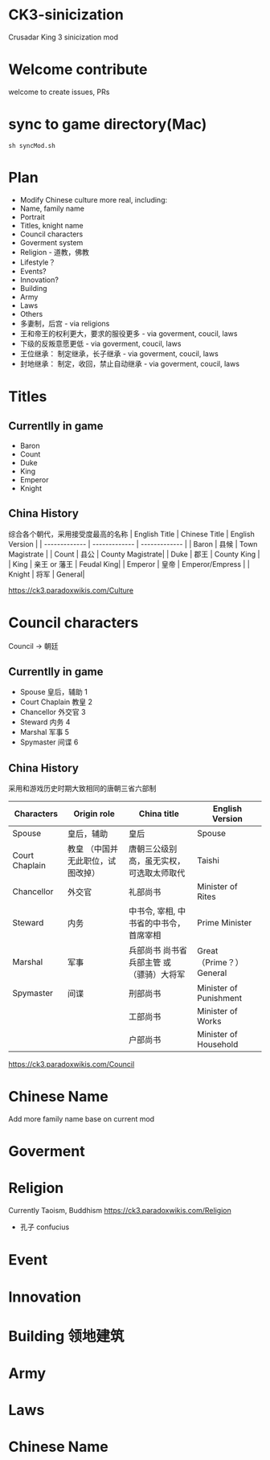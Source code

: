 # CK3-sinicization
Crusadar King 3 sinicization mod

# Welcome contribute
welcome to create issues, PRs

# sync to game directory(Mac)
```
sh syncMod.sh
```

# Plan
 - Modify Chinese culture more real, including:
  -  Name, family name
  -  Portrait
  -  Titles, knight name
  -  Council characters
  -  Goverment system
  -  Religion - 道教，佛教
  -  Lifestyle？
  -  Events?
  -  Innovation?
  -  Building
  -  Army
  -  Laws
 - Others
  - 多妻制，后宫 - via religions
  - 王和帝王的权利更大，要求的服役更多 - via goverment, coucil, laws
  - 下级的反叛意愿更低  - via goverment, coucil, laws
  - 王位继承： 制定继承，长子继承  - via goverment, coucil, laws
  - 封地继承： 制定，收回，禁止自动继承  - via goverment, coucil, laws


# Titles
## Currentlly in game
- Baron
- Count
- Duke
- King
- Emperor
- Knight

## China History
综合各个朝代，采用接受度最高的名称
| English Title  |  Chinese Title | English Version |
| ------------- | ------------- | ------------- |
| Baron | 县候 | Town Magistrate |
| Count | 县公 | County Magistrate|
| Duke | 郡王 | County King |
| King | 亲王 or 藩王 | Feudal King|
| Emperor | 皇帝 | Emperor/Empress |
| Knight | 将军 | General|

https://ck3.paradoxwikis.com/Culture

# Council characters
Council -> 朝廷
## Currentlly in game
- Spouse 皇后，辅助 1
- Court Chaplain 教皇 2
- Chancellor 外交官 3
- Steward 内务 4
- Marshal 军事 5
- Spymaster 间谍 6

## China History
采用和游戏历史时期大致相同的唐朝三省六部制

| Characters  |  Origin role | China title |  English Version |
| ------------- | ------------- | ------------- | ------------- |
| Spouse | 皇后，辅助 | 皇后 | Spouse |
| Court Chaplain | 教皇 （中国并无此职位，试图改掉）| 唐朝三公级别高，虽无实权，可选取太师取代 | Taishi |
| Chancellor | 外交官 | 礼部尚书   | Minister of Rites |
| Steward | 内务 |中书令, 宰相, 中书省的中书令，首席宰相 | Prime Minister |
| Marshal | 军事 | 兵部尚书  尚书省兵部主管 或 （骠骑）大将军 | Great（Prime？） General|
| Spymaster | 间谍 | 刑部尚书 | Minister of Punishment |
|  |  | 工部尚书 | Minister of Works |
|  |  | 户部尚书 | Minister of Household |

https://ck3.paradoxwikis.com/Council

# Chinese Name
Add more family name base on current mod

# Goverment


# Religion
Currently Taoism, Buddhism https://ck3.paradoxwikis.com/Religion
+ 孔子 confucius

# Event

# Innovation

# Building 领地建筑

# Army

# Laws

# Chinese Name
